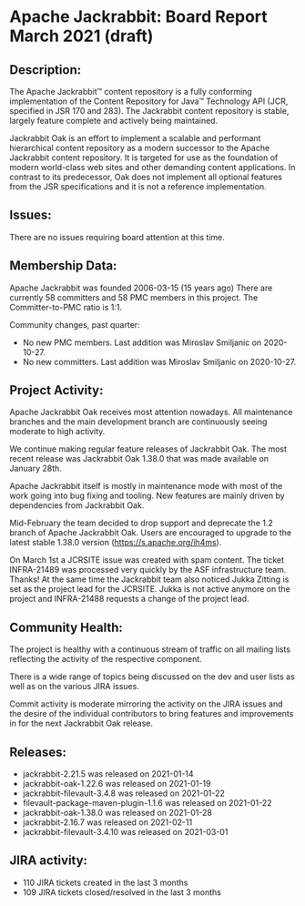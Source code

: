 <!--
   Licensed to the Apache Software Foundation (ASF) under one or more
   contributor license agreements.  See the NOTICE file distributed with
   this work for additional information regarding copyright ownership.
   The ASF licenses this file to You under the Apache License, Version 2.0
   (the "License"); you may not use this file except in compliance with
   the License.  You may obtain a copy of the License at

       http://www.apache.org/licenses/LICENSE-2.0

   Unless required by applicable law or agreed to in writing, software
   distributed under the License is distributed on an "AS IS" BASIS,
   WITHOUT WARRANTIES OR CONDITIONS OF ANY KIND, either express or implied.
   See the License for the specific language governing permissions and
   limitations under the License.
-->
Apache Jackrabbit: Board Report March 2021 (draft)
==============================================

## Description: 
The Apache Jackrabbit™ content repository is a fully conforming
implementation of the Content Repository for Java™ Technology API
(JCR, specified in JSR 170 and 283). The Jackrabbit content 
repository is stable, largely feature complete and actively being
maintained.
 
Jackrabbit Oak is an effort to implement a scalable and performant 
hierarchical content repository as a modern successor to the Apache
Jackrabbit content repository. It is targeted for use as the 
foundation of modern world-class web sites and other demanding 
content applications. In contrast to its predecessor, Oak does not 
implement all optional features from the JSR specifications and it 
is not a reference implementation. 
   
## Issues: 
There are no issues requiring board attention at this time.
   
## Membership Data:

Apache Jackrabbit was founded 2006-03-15 (15 years ago)
There are currently 58 committers and 58 PMC members in this project.
The Committer-to-PMC ratio is 1:1.

Community changes, past quarter:

- No new PMC members. Last addition was Miroslav Smiljanic on 2020-10-27.
- No new committers. Last addition was Miroslav Smiljanic on 2020-10-27.

## Project Activity: 
Apache Jackrabbit Oak receives most attention nowadays. All 
maintenance branches and the main development branch are 
continuously seeing moderate to high activity.

We continue making regular feature releases of Jackrabbit Oak. The
most recent release was Jackrabbit Oak 1.38.0 that was made available
on January 28th.

Apache Jackrabbit itself is mostly in maintenance mode with most of 
the work going into bug fixing and tooling. New features are mainly
driven by dependencies from Jackrabbit Oak.

Mid-February the team decided to drop support and deprecate
the 1.2 branch of Apache Jackrabbit Oak. Users are encouraged to upgrade
to the latest stable 1.38.0 version (https://s.apache.org/ih4ms).

On March 1st a JCRSITE issue was created with spam content. The ticket
INFRA-21489 was processed very quickly by the ASF infrastructure team.
Thanks! At the same time the Jackrabbit team also noticed Jukka Zitting
is set as the project lead for the JCRSITE. Jukka is not active anymore on
the project and INFRA-21488 requests a change of the project lead.

## Community Health:
The project is healthy with a continuous stream of traffic on all 
mailing lists reflecting the activity of the respective component. 

There is a wide range of topics being discussed on the dev and user
lists as well as on the various JIRA issues. 

Commit activity is moderate mirroring the activity on the 
JIRA issues and the desire of the individual contributors to bring
features and improvements in for the next Jackrabbit Oak release.

## Releases:

 - jackrabbit-2.21.5 was released on 2021-01-14
 - jackrabbit-oak-1.22.6 was released on 2021-01-19
 - jackrabbit-filevault-3.4.8 was released on 2021-01-22
 - filevault-package-maven-plugin-1.1.6 was released on 2021-01-22  
 - jackrabbit-oak-1.38.0 was released on 2021-01-28
 - jackrabbit-2.16.7 was released on 2021-02-11
 - jackrabbit-filevault-3.4.10 was released on 2021-03-01

## JIRA activity:

 - 110 JIRA tickets created in the last 3 months 
 - 109 JIRA tickets closed/resolved in the last 3 months
 